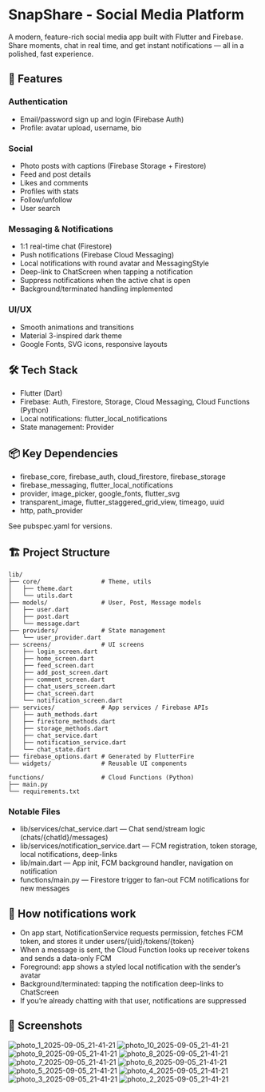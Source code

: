 # SnapShare - Social Media Platform

A modern, feature-rich social media app built with Flutter and Firebase. Share moments, chat in real time, and get instant notifications — all in a polished, fast experience.

## 🚀 Features

### Authentication
- Email/password sign up and login (Firebase Auth)
- Profile: avatar upload, username, bio

### Social
- Photo posts with captions (Firebase Storage + Firestore)
- Feed and post details
- Likes and comments
- Profiles with stats
- Follow/unfollow
- User search

### Messaging & Notifications
- 1:1 real-time chat (Firestore)
- Push notifications (Firebase Cloud Messaging)
- Local notifications with round avatar and MessagingStyle
- Deep-link to ChatScreen when tapping a notification
- Suppress notifications when the active chat is open
- Background/terminated handling implemented

### UI/UX
- Smooth animations and transitions
- Material 3-inspired dark theme
- Google Fonts, SVG icons, responsive layouts

## 🛠 Tech Stack
- Flutter (Dart)
- Firebase: Auth, Firestore, Storage, Cloud Messaging, Cloud Functions (Python)
- Local notifications: flutter_local_notifications
- State management: Provider

## 📦 Key Dependencies
- firebase_core, firebase_auth, cloud_firestore, firebase_storage
- firebase_messaging, flutter_local_notifications
- provider, image_picker, google_fonts, flutter_svg
- transparent_image, flutter_staggered_grid_view, timeago, uuid
- http, path_provider

See pubspec.yaml for versions.

## 🏗 Project Structure

```
lib/
├── core/                 # Theme, utils
│   ├── theme.dart
│   └── utils.dart
├── models/               # User, Post, Message models
│   ├── user.dart
│   ├── post.dart
│   └── message.dart
├── providers/            # State management
│   └── user_provider.dart
├── screens/              # UI screens
│   ├── login_screen.dart
│   ├── home_screen.dart
│   ├── feed_screen.dart
│   ├── add_post_screen.dart
│   ├── comment_screen.dart
│   ├── chat_users_screen.dart
│   ├── chat_screen.dart
│   └── notification_screen.dart
├── services/             # App services / Firebase APIs
│   ├── auth_methods.dart
│   ├── firestore_methods.dart
│   ├── storage_methods.dart
│   ├── chat_service.dart
│   ├── notification_service.dart
│   └── chat_state.dart
├── firebase_options.dart # Generated by FlutterFire
└── widgets/              # Reusable UI components

functions/                # Cloud Functions (Python)
├── main.py
└── requirements.txt
```

### Notable Files
- lib/services/chat_service.dart — Chat send/stream logic (chats/{chatId}/messages)
- lib/services/notification_service.dart — FCM registration, token storage, local notifications, deep-links
- lib/main.dart — App init, FCM background handler, navigation on notification
- functions/main.py — Firestore trigger to fan-out FCM notifications for new messages

## 🔔 How notifications work
- On app start, NotificationService requests permission, fetches FCM token, and stores it under users/{uid}/tokens/{token}
- When a message is sent, the Cloud Function looks up receiver tokens and sends a data-only FCM
- Foreground: app shows a styled local notification with the sender’s avatar
- Background/terminated: tapping the notification deep-links to ChatScreen
- If you’re already chatting with that user, notifications are suppressed

## 📱 Screenshots

![photo_1_2025-09-05_21-41-21](https://github.com/user-attachments/assets/b292b862-2a35-4eca-aa15-32f9e720a96a)
![photo_10_2025-09-05_21-41-21](https://github.com/user-attachments/assets/7de088d0-fc8c-4d62-90d7-3fb88c5bc409)
![photo_9_2025-09-05_21-41-21](https://github.com/user-attachments/assets/e43e5dfa-8200-496a-a8dc-1a4c78ebc572)
![photo_8_2025-09-05_21-41-21](https://github.com/user-attachments/assets/db6980cf-99f3-42cf-9da3-1fb6e0f25d01)
![photo_7_2025-09-05_21-41-21](https://github.com/user-attachments/assets/313f5983-4fcf-478a-b644-ea4dec131af4)
![photo_6_2025-09-05_21-41-21](https://github.com/user-attachments/assets/88300f5f-8d05-4dfb-a656-022c34aa0b0f)
![photo_5_2025-09-05_21-41-21](https://github.com/user-attachments/assets/ed726b78-f5da-4a64-9471-faa6f1f936a3)
![photo_4_2025-09-05_21-41-21](https://github.com/user-attachments/assets/72ed1939-b815-4bde-b2fc-d493ffb0952a)
![photo_3_2025-09-05_21-41-21](https://github.com/user-attachments/assets/e36abfce-cabe-4fbe-96a2-a75c6ebed1b7)
![photo_2_2025-09-05_21-41-21](https://github.com/user-attachments/assets/30a85eab-4fef-46e0-9412-1302568b457b)
